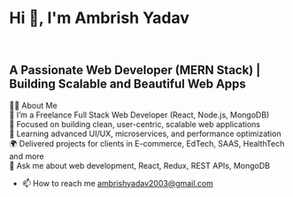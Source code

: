 <h1><b>Hi 👋, I'm Ambrish Yadav</b></h1><br>
<h2>A Passionate  Web Developer (MERN Stack) | Building Scalable and Beautiful Web Apps</b></h2>

👩‍💻 About Me<br>
💼 I’m a Freelance Full Stack Web Developer (React, Node.js, MongoDB)<br>
🎯 Focused on building clean, user-centric, scalable web applications<br>
🧠 Learning advanced UI/UX, microservices, and performance optimization<br>
🌍 Delivered projects for clients in E-commerce, EdTech, SAAS, HealthTech and more<br>
💬 Ask me about web development, React, Redux, REST APIs, MongoDB<br>
- 📫 How to reach me ambrishyadav2003@gmail.com
  
 
<!---
Ambrish2408/Ambrish2408 is a ✨ special ✨ repository because its `README.md` (this file) appears on your GitHub profile.
You can click the Preview link to take a look at your changes.
--->
